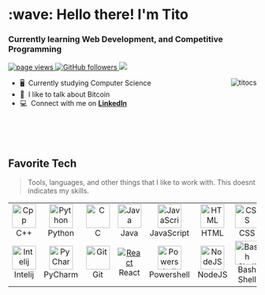 <h1 align="left" id="hfn-title">:wave: Hello there! I'm Tito</h1>
<h3 align="left">Currently learning Web Development, and Competitive Programming</h3>

<p align="left">
  <a href="https://github.com/titocs/titocs">
    <img src="https://komarev.com/ghpvc/?username=titocs" alt="page views" />
  </a>
  <a href="https://github.com/titocs?tab=followers">
    <img alt="GitHub followers" src="https://img.shields.io/github/followers/titocs?color=green&logo=github">
  </a>
  <a href="https://twitter.com/intent/follow?screen_name=hfnnff&tw_p=followbutton">
    <img src="https://img.shields.io/twitter/follow/hfnnff?label=%40hfnnff&style=social">
  </a>
</p>

<a href="#hfn-title">
  <img src="https://github-readme-stats.vercel.app/api?username=titocs&show_icons=true&count_private=true&include_all_commits=true" alt="titocs" align="right" />
</a>

- 🖥️ &nbsp;Currently studying Computer Science
- :speech_balloon: &nbsp;I like to talk about Bitcoin
- :computer: &nbsp;Connect with me on **[LinkedIn]**

<br>
<br>
<br>

<h2 align="left" id="hfn-tech">Favorite Tech</h2>

> Tools, languages, and other things that I like to work with. This doesnt indicates my skills.

<table>
  <tr>
    <td align="center" width="96">
      <a href="https://devdocs.io/cpp/">
        <img src="https://github.com/abranhe/programming-languages-logos/blob/master/src/cpp/cpp_48x48.png" width="48" height="48" alt="Cpp" />
      </a>
      <br>C++
    </td>
    <td align="center" width="96">
      <a href="https://docs.python.org/3/">
        <img src="https://github.com/abranhe/programming-languages-logos/blob/master/src/python/python_48x48.png" width="48" height="48" alt="Python" />
      </a>
      <br>Python
    </td>
    <td align="center" width="96">
      <a href="https://devdocs.io/c/">
        <img src="https://github.com/abranhe/programming-languages-logos/blob/master/src/c/c_48x48.png" width="48" height="48" alt="C" />
      </a>
      <br>C
    </td>
    <td align="center" width="96">
      <a href="https://docs.oracle.com/en/java/">
        <img src="https://github.com/abranhe/programming-languages-logos/blob/master/src/java/java_48x48.png" width="48" height="48" alt="Java" />
      </a>
      <br>Java
    </td>
    <td align="center" width="96">
      <a href="https://developer.mozilla.org/en-US/docs/Web/JavaScript">
        <img src="https://github.com/abranhe/programming-languages-logos/blob/master/src/javascript/javascript_48x48.png" width="48" height="48" alt="JavaScript" />
      </a>
      <br>JavaScript
    </td>
    <td align="center" width="96">
      <a href="https://devdocs.io/html/">
        <img src="https://github.com/abranhe/programming-languages-logos/blob/master/src/html/html_48x48.png" width="48" height="48" alt="HTML" />
      </a>
      <br>HTML
    </td>
    <td align="center" width="96">
      <a href="https://devdocs.io/css/" >
        <img src="https://github.com/yurijserrano/Github-Profile-Readme-Logos/blob/master/others/css.svg" width="48" height="48" alt="CSS" />
      </a>
      <br>CSS
    </td>
    <td align="center" width="96">
      <a href="https://dev.mysql.com/doc/">
        <img src="https://github.com/yurijserrano/Github-Profile-Readme-Logos/blob/master/databases/mysql.svg" width="48" height="48" alt="MySQL" />
      </a>
      <br>MySQL
    </td>
    <td align="center" width="96">
      <a href="https://code.visualstudio.com/docs">
        <img src="https://github.com/yurijserrano/Github-Profile-Readme-Logos/blob/master/text%20editors/vscode.svg" width="48" height="48" alt="Sass" />
      </a>
      <br>VSCode
    </td>
  </tr>
  <tr>
    <td align="center" width="96"> 
      <a href="https://www.jetbrains.com/help/idea/documentation-tool-window.html" >
        <img src="https://github.com/yurijserrano/Github-Profile-Readme-Logos/blob/master/ides/intellij.svg" width="48" height="48" alt="Intelij" />
      </a>
      <br>Intelij
    </td>
    <td align="center" width="96">
      <a href="https://www.jetbrains.com/help/idea/documentation-tool-window.html" >
        <img src="https://github.com/yurijserrano/Github-Profile-Readme-Logos/blob/master/ides/pycharm.svg" width="48" height="48" alt="PyCharm" />
      </a>
      <br>PyCharm
    </td>
    <td align="center"  width="96">
      <a href="https://git-scm.com/doc">
        <img src="https://github.com/yurijserrano/Github-Profile-Readme-Logos/blob/master/others/git.svg" width="48" height="48" alt="Git" />
      </a>
      <br>Git
    </td>
    <td align="center"  width="96">
      <a href="https://reactjs.org/docs/getting-started.html">
        <img src="https://github.com/yurijserrano/Github-Profile-Readme-Logos/blob/master/frameworks/react.svg" alt="React" />
      </a>
      <br>React
    </td>
    <td align="center" width="96">
      <a href="https://docs.microsoft.com/en-us/powershell/">
        <img src="https://raw.githubusercontent.com/PowerShell/PowerShell/master/assets/ps_black_128.svg" width="48" height="48" alt="Powershell" />
      </a>
      <br>Powershell
    </td>
    <td align="center"  width="96">
      <a href="https://nodejs.org/en/docs/">
        <img src="https://github.com/yurijserrano/Github-Profile-Readme-Logos/blob/master/frameworks/nodejs.svg" width="48" height="48" alt="NodeJS" />
      </a>
      <br>NodeJS
    </td>
    <td align="center" width="96">
      <a href="https://www.gnu.org/savannah-checkouts/gnu/bash/manual/bash.html" >
        <img src="https://github.com/odb/official-bash-logo/blob/master/assets/Logos/Icons/PNG/48x48.png" width="48" height="48" alt="Bash Shell" />
      </a>
      <br>Bash Shell
    </td>
    <td align="center" width="96">
      <a href="https://sass-lang.com/documentation" >
        <img src="https://i.ibb.co/K0NjtzM/Sass-logo.png" width="48" height="48" alt="CodeIgniter" />
      </a>
      <br>SASS
    </td>
    <td align="center" width="96">
      <a href="https://www.heroku.com/" >
        <img src="https://github.com/yurijserrano/Github-Profile-Readme-Logos/blob/master/cloud/heroku.svg" width="48" height="48" alt="Heroku" />
      </a>
      <br>Heroku
    </td>
  </tr>
</table>

<!-- links -->
[linkedin]: https://www.linkedin.com/in/titocs/ "Tito LinkedIn"
